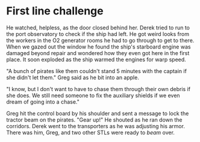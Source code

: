 First line challenge
====================

He watched, helpless, as the door closed behind her. Derek tried to run to the port observatory to check if the ship had left. He got weird looks
from the workers in the O2 generator rooms he had to go through to get to there. When we gazed out the window he found the ship's starboard engine
was damaged beyond repair and wondered how they even got here in the first place. It soon exploded as the ship warmed the engines for warp speed.

"A bunch of pirates like them couldn't stand 5 minutes with the captain if she didn't let them." Greg said as he bit into an apple.

"I know, but I don't want to have to chase them through their own debris if she does. We still need someone to fix the auxiliary shields if we
even dream of going into a chase."

Greg hit the control board by his shoulder and sent a message to lock the tractor beam on the pirates. "Gear up!" He shouted as he ran down the
corridors. Derek went to the transporters as he was adjusting his armor. There was him, Greg, and two other STLs were ready to _beam_ over.
